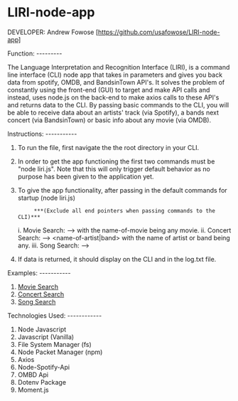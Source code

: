 # LIRI-node-app


DEVELOPER: Andrew Fowose [https://github.com/usafowose/LIRI-node-app]

Function: ---------

The Language Interpretation and Recognition Interface (LIRI), is a command line interface (CLI) node app that takes in parameters and gives you back data from spotify, OMDB, and BandsinTown API's. It solves the problem of constantly using the front-end (GUI) to target and make API calls and instead, uses node.js on the back-end to make axios calls to these API's and returns data to the CLI. 
By passing basic commands to the CLI, you will be able to receive data about an artists' track (via Spotify), a bands next concert (via BandsinTown) or basic info about any movie (via OMDB). 

Instructions: -----------
1. To run the file, first navigate the the root directory in your CLI. 
2. In order to get the app functioning the first two commands must be "node liri.js". Note that this will only trigger default behavior as no purpose has been given to the application yet. 
3. To give the app functionality, after passing in the default commands for startup (node liri.js)

            ***(Exclude all end pointers when passing commands to the CLI)***

    i. Movie Search: --> <movie-this> <name-of-movie> with the name-of-movie being any movie. 
    ii. Concert Search: --> <concert-this> <name-of-artist|band> with the name of artist or band being any. 
    iii. Song Search: --> <spotify-this-song> <name-of-song> 

4. If data is returned, it should display on the CLI and in the log.txt file. 

Examples: -----------
1. [Movie Search](Screenshots/movie-this.png)
2. [Concert Search](Screenshots/concert-this.png)
3. [Song Search](Screenshots/spotify-this-song.png)



Technologies Used: ------------

1. Node Javascript
2. Javascript (Vanilla)
3. File System Manager (fs)
4. Node Packet Manager (npm)
5. Axios 
6. Node-Spotify-Api
7. OMBD Api 
8. Dotenv Package
9. Moment.js










